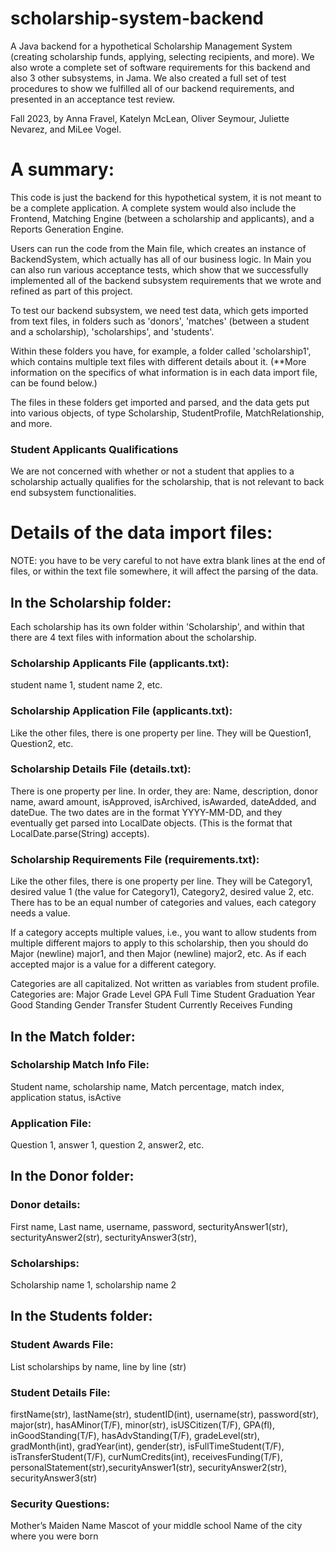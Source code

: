 # scholarship-system-backend
A Java backend for a hypothetical Scholarship Management System (creating scholarship funds, applying, selecting recipients, and more). We also wrote a complete set of software requirements for this backend and also 3 other subsystems, in Jama. We also created a full set of test procedures
to show we fulfilled all of our backend requirements, and presented in an acceptance test review.

Fall 2023, by Anna Fravel, Katelyn McLean, Oliver Seymour, Juliette Nevarez, and MiLee Vogel.

# **A summary:**
This code is just the backend for this hypothetical system, it is not meant to be a complete application. A complete system would also include the Frontend, Matching Engine (between a scholarship and applicants), and a Reports Generation Engine.

Users can run the code from the Main file, which creates an instance of BackendSystem, which actually has all of our business logic.
In Main you can also run various acceptance tests, which show that we successfully implemented all of the backend subsystem requirements that we wrote and refined as part of this project.


To test our backend subsystem, we need test data, which gets imported from text files, in folders such as 'donors', 'matches' (between a student and a scholarship), 'scholarships', and 'students'. 

Within these folders you have, for example, a folder called 'scholarship1', which contains multiple text files with different details about it.
(**More information on the specifics of what information is in each data import file, can be found below.)

The files in these folders get imported and parsed, and the data gets put into various objects, of type Scholarship, StudentProfile, MatchRelationship, and more.


### Student Applicants Qualifications
We are not concerned with whether or not a student that applies to a scholarship actually qualifies for the scholarship, that is not relevant to back end subsystem functionalities. 


# Details of the data import files:

NOTE: you have to be very careful to not have extra blank lines at the end of files, or within the text file somewhere, it will affect the parsing of the data.


## In the Scholarship folder:
Each scholarship has its own folder within 'Scholarship', and within that there are 4 text files with information about the scholarship.

### Scholarship Applicants File (applicants.txt):
student name 1, student name 2, etc.

### Scholarship Application File (applicants.txt):
Like the other files, there is one property per line. They will be Question1, Question2, etc.

### Scholarship Details File (details.txt):
There is one property per line. In order, they are:
Name, description, donor name, award amount, isApproved, isArchived, isAwarded, dateAdded, and dateDue.
The two dates are in the format YYYY-MM-DD, and they eventually get parsed into LocalDate objects. (This is the format that LocalDate.parse(String) accepts).

### Scholarship Requirements File (requirements.txt):
Like the other files, there is one property per line. They will be Category1, desired value 1 (the value for Category1), Category2, desired value 2, etc.
There has to be an equal number of categories and values, each category needs a value.

If a category accepts multiple values, i.e., you want to allow students from multiple different majors to apply to this scholarship, then you should do Major (newline) major1, and then Major (newline) major2, etc. As if each accepted major is a value for a different category.

Categories are all capitalized. Not written as variables from student profile. Categories are:
Major
Grade Level
GPA
Full Time Student
Graduation Year
Good Standing
Gender
Transfer Student
Currently Receives Funding 
  
## In the Match folder:

### Scholarship Match Info File:
Student name, scholarship name, Match percentage, match index, application status, isActive

### Application File:
Question 1, answer 1, question 2, answer2, etc.  

## In the Donor folder:

### Donor details:
First name, Last name, username, password, secturityAnswer1(str), secturityAnswer2(str), secturityAnswer3(str), 

### Scholarships:
Scholarship name 1, scholarship name 2


## In the Students folder:

### Student Awards File:

List scholarships by name, line by line (str)

### Student Details File:
firstName(str), lastName(str), studentID(int), username(str), password(str), major(str), hasAMinor(T/F), minor(str), isUSCitizen(T/F), GPA(fl), inGoodStanding(T/F), hasAdvStanding(T/F), gradeLevel(str), gradMonth(int), gradYear(int), gender(str), isFullTimeStudent(T/F), isTransferStudent(T/F), curNumCredits(int), receivesFunding(T/F), personalStatement(str),securityAnswer1(str), securityAnswer2(str), securityAnswer3(str)


### Security Questions:
Mother’s Maiden Name
Mascot of your middle school
Name of the city where you were born